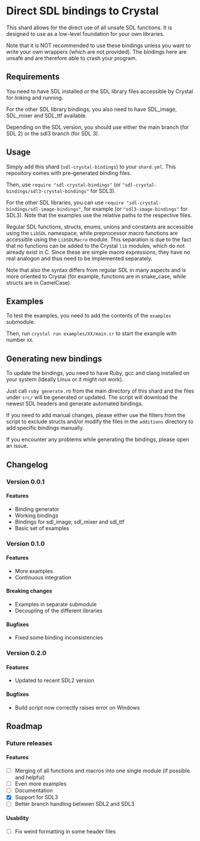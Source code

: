 # Direct SDL bindings to Crystal

This shard allows for the direct use of all unsafe SDL functions.
It is designed to use as a low-level foundation for your own libraries. 

Note that it is NOT recommended to use these bindings unless you want to write your own wrappers (which are not provided).
The bindings here are unsafe and are therefore able to crash your program.

## Requirements

You need to have SDL installed or the SDL library files accessible by Crystal for linking and running.

For the other SDL library bindings, you also need to have SDL_image, SDL_mixer and SDL_ttf available.

Depending on the SDL version, you should use either the main branch (for SDL 2) or the sdl3 branch (for SDL 3).

## Usage

Simply add this shard (`sdl-crystal-bindings`) to your `shard.yml`.
This repository comes with pre-generated binding files.

Then, use `require "sdl-crystal-bindings"` (or `"sdl-crystal-bindings/sdl3-crystal-bindings"` for SDL3).

For the other SDL libraries, you can use `require "sdl-crystal-bindings/sdl-image-bindings"`, for example (or `"sdl3-image-bindings"` for SDL3).
Note that the examples use the relative paths to the respective files.

Regular SDL functions, structs, enums, unions and constants are accessible using the `LibSDL` namespace, while
preprocessor macro functions are accessible using the `LibSDLMacro` module. This separation is due to the fact
that no functions can be added to the Crystal `lib` modules, which do not already exist in C. Since these are
simple macro expressions, they have no real analogon and thus need to be implemented separately.

Note that also the syntax differs from regular SDL in many aspects and is more oriented to Crystal (for example,
functions are in snake_case, while structs are in CamelCase).

## Examples

To test the examples, you need to add the contents of the `examples` submodule.

Then, run `crystal run examples/XX/main.cr` to start the example with number `XX`.

## Generating new bindings

To update the bindings, you need to have Ruby, gcc and clang installed on your system (ideally Linux or it might not work).

Just call `ruby generate.rb` from the main directory of this shard and the files under `src/` will be generated or updated.
The script will download the newest SDL headers and generate automated bindings.

If you need to add manual changes, please either use the filters from the script to exclude structs and/or modify the
files in the `additions` directory to add specific bindings manually.

If you encounter any problems while generating the bindings, please open an issue.

## Changelog

### Version 0.0.1

#### Features

* Binding generator
* Working bindings
* Bindings for sdl_image, sdl_mixer and sdl_ttf
* Basic set of examples

### Version 0.1.0

#### Features

* More examples
* Continuous integration

#### Breaking changes

* Examples in separate submodule
* Decoupling of the different libraries

#### Bugfixes

* Fixed some binding inconsistencies

### Version 0.2.0

#### Features

* Updated to recent SDL2 version

#### Bugfixes

* Build script now correctly raises error on Windows

## Roadmap

### Future releases

#### Features

* [ ] Merging of all functions and macros into one single module (if possible and helpful)
* [ ] Even more examples
* [ ] Documentation
* [X] Support for SDL3
* [ ] Better branch handling between SDL2 and SDL3

#### Usability

* [ ] Fix weird formatting in some header files

